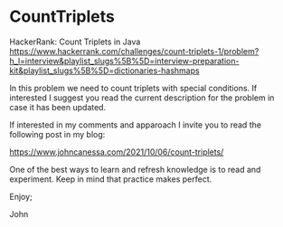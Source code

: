 # CountTriplets
HackerRank: Count Triplets in Java
https://www.hackerrank.com/challenges/count-triplets-1/problem?h_l=interview&playlist_slugs%5B%5D=interview-preparation-kit&playlist_slugs%5B%5D=dictionaries-hashmaps

In this problem we need to count triplets with special conditions.
If interested I suggest you read the current description for
the problem in case it has been updated.

If interested in my comments and apparoach I invite you to read
the following post in my blog:

https://www.johncanessa.com/2021/10/06/count-triplets/

One of the best ways to learn and refresh knowledge is to read and experiment.
Keep in mind that practice makes perfect.

Enjoy;

John
